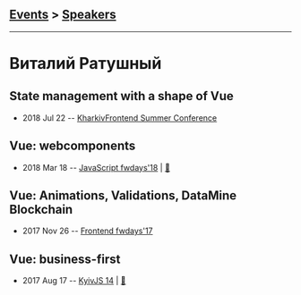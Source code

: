 ## [Events](../README.md) > [Speakers](../speakers.md)
---

# Виталий Ратушный

## State management with a shape of Vue
- 2018 Jul 22 -- [KharkivFrontend Summer Conference](https://www.youtube.com/watch?v=4GE14lOpRCo)    
## Vue: webcomponents
- 2018 Mar 18 -- [JavaScript fwdays&#39;18](https://youtu.be/Q3MOPhHR2Mk)  | [:notebook:](https://www.slideshare.net/fwdays/vue-webcomponents)  
## Vue: Animations, Validations, DataMine Blockchain
- 2017 Nov 26 -- [Frontend fwdays&#39;17](https://frameworksdays.com/event/frontend-fwdays-17/review/vue-animations-validations)    
## Vue: business-first
- 2017 Aug 17 -- [KyivJS 14](https://www.youtube.com/watch?v=SJ5bBP6L_AU)  | [:notebook:](https://drive.google.com/file/d/0B4xFRFS363tpWXB3YXpoUGo3M0k/view)  
